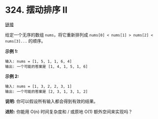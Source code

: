# 324. 摆动排序 II

[链接](https://leetcode-cn.com/problems/wiggle-sort-ii/description/)

给定一个无序的数组 `nums`，将它重新排列成 `nums[0] < nums[1] > nums[2] < nums[3]...` 的顺序。

**示例 1:**

```
输入: nums = [1, 5, 1, 1, 6, 4]
输出: 一个可能的答案是 [1, 4, 1, 5, 1, 6]
```

**示例 2:**

```
输入: nums = [1, 3, 2, 2, 3, 1]
输出: 一个可能的答案是 [2, 3, 1, 3, 1, 2]
```

**说明:**
 你可以假设所有输入都会得到有效的结果。

**进阶:**
 你能用 O(n) 时间复杂度和 / 或原地 O(1) 额外空间来实现吗？
